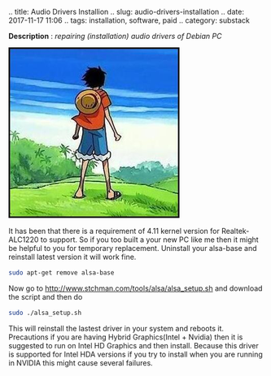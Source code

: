 .. title: Audio Drivers Installion
.. slug: audio-drivers-installation
.. date: 2017-11-17 11:06 
.. tags: installation, software, paid
.. category: substack

**Description** : *repairing (installation) audio drivers of Debian PC*

![](/images/luffy.jpg)

It has been that there is a requirement of 4.11 kernel version for Realtek-ALC1220 to support. So if you too built a your new PC like me then it might be helpful to you for temporary replacement. Uninstall your alsa-base and reinstall latest version it will work fine.

```sh
sudo apt-get remove alsa-base
```
Now go to http://www.stchman.com/tools/alsa/alsa_setup.sh and download the script and then do
```sh
sudo ./alsa_setup.sh
```
This will reinstall the lastest driver in your system and reboots it.
 Precautions if you are having Hybrid Graphics(Intel + Nvidia) then it is suggested to run on Intel HD Graphics and then install. Because this driver is supported for Intel HDA versions if you try to install when you are running in NVIDIA this might cause several failures.
